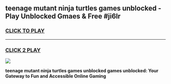 
## teenage mutant ninja turtles games unblocked - Play Unblocked Gmaes & Free #ji6lr
<h3>
<a href="https://news.freeplayer.one?title=teenage_mutant_ninja_turtles_games_unblocked&ref=03M">CLICK TO PLAY</a></h3>
<hr>

<h3>
<a href="https://news.freeplayer.one?title=teenage_mutant_ninja_turtles_games_unblocked&ref=03M">CLICK 2 PLAY</a>
  
</h3>

<a href="https://news.freeplayer.one?title=teenage_mutant_ninja_turtles_games_unblocked&ref=03M"><img src="https://clearcache.store/games.png"></a>


**teenage mutant ninja turtles games unblocked games unblocked: Your Gateway to Fun and Accessible Online Gaming**

